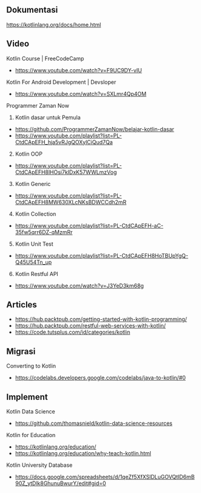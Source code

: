 ## Dokumentasi

https://kotlinlang.org/docs/home.html

## Video

Kotlin Course | FreeCodeCamp
- https://www.youtube.com/watch?v=F9UC9DY-vIU

Kotlin For Android Development | Devsloper
- https://www.youtube.com/watch?v=SXLmr4Qp4OM

Programmer Zaman Now
1. Kotlin dasar untuk Pemula
- https://github.com/ProgrammerZamanNow/belajar-kotlin-dasar
- https://www.youtube.com/playlist?list=PL-CtdCApEFH_hja5vRJgQOXylCiQud7Qa
2. Kotlin OOP
- https://www.youtube.com/playlist?list=PL-CtdCApEFH8lHOsi7kIDxK57WWLmzVog
3. Kotlin Generic
- https://www.youtube.com/playlist?list=PL-CtdCApEFH8MW630XLcNKsBDWCCdh2mR
4. Kotlin Collection
- https://www.youtube.com/playlist?list=PL-CtdCApEFH-aC-35fw5qrr6DZ-qMzmRr
5. Kotlin Unit Test
- https://www.youtube.com/playlist?list=PL-CtdCApEFH8HoTBUpYgQ-Q45U54Tn_up
6. Kotlin Restful API
- https://www.youtube.com/watch?v=J3YeD3km68g

## Articles

- https://hub.packtpub.com/getting-started-with-kotlin-programming/
- https://hub.packtpub.com/restful-web-services-with-kotlin/
- https://code.tutsplus.com/id/categories/kotlin

## Migrasi

Converting to Kotlin
- https://codelabs.developers.google.com/codelabs/java-to-kotlin/#0

## Implement

Kotlin Data Science
- https://github.com/thomasnield/kotlin-data-science-resources

Kotlin for Education
- https://kotlinlang.org/education/
- https://kotlinlang.org/education/why-teach-kotlin.html

Kotlin University Database
- https://docs.google.com/spreadsheets/d/1qeZf5XfXSlDLuGOVQtID6mB90Z_ytDlk8GhunuBwurY/edit#gid=0

